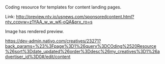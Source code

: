 Coding resource for templates for content landing pages.

Link: http://preview.ntv.io/usnews.com/sponsoredcontent.html?ntv_ccpvw=z1YAA_w_w_wK-oQA&prx_ro=s

Image has rendered preview.

https://dev-admin.nativo.com/creatives/23271?back_params=%23%3Fpage%3D1%26query%3DCOding%2520Resource%26sort%3Ddate_updated%26order%3Ddesc%26my_creatives%3D1%26advertiser_id%3D0#/edit/content